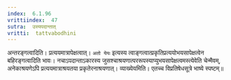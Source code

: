 ```yaml
---
index:  6.1.96
vrittiindex:  47
sutra:  उस्यपदान्तात्
vritti:  tattvabodhini 
---
```


अन्तरङ्गत्वादिति। प्रत्ययमात्रापेक्षत्वात्। `अतो येयः` इत्यस्य त्वाङ्गत्वात्प्रकृतिप्रत्ययोभयसापेक्षत्वेन बहिरङ्गत्वादिति भावः। नचाऽपदान्ताऽकारस्य जुसश्चाश्रयणात्पररूपस्याप्युभयसापेक्षत्वमस्त्येवेति चेन्मैवम्, अनेकाश्रयणेऽपि प्रत्ययमात्राश्रयतया प्रकृतेरनाश्रयणात्। व्याख्येयमिति। एतच्च विप्रतिषेधसूत्रे भाष्ये स्पष्टम्॥

